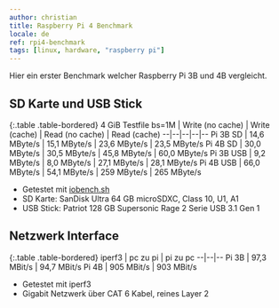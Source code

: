 ```yaml
---
author: christian
title: Raspberry Pi 4 Benchmark
locale: de
ref: rpi4-benchmark
tags: [linux, hardware, "raspberry pi"]
---
```


Hier ein erster Benchmark welcher Raspberry Pi 3B und 4B vergleicht.

## SD Karte und USB Stick

<div markdown="1" class="table-responsive">

{:.table .table-bordered}
4 GiB Testfile bs=1M | Write (no cache) | Write (cache) | Read (no cache) | Read (cache)
--|--|--|--|--
Pi 3B SD | 14,6 MByte/s | 15,1 MByte/s | 23,6 MByte/s | 23,5 MByte/s
Pi 4B SD | 30,0 MByte/s | 30,5 MByte/s | 45,8 MByte/s | 60,0 MByte/s
Pi 3B USB | 9,2 MByte/s | 8,0 MByte/s | 27,1 MByte/s | 28,1 MByte/s
Pi 4B USB | 66,0 MByte/s | 54,1 MByte/s | 259 MByte/s | 265 MByte/s

</div>

- Getestet mit [iobench.sh](https://github.com/perryflynn/iobench)
- SD Karte: SanDisk Ultra 64 GB microSDXC, Class 10, U1, A1
- USB Stick: Patriot 128 GB Supersonic Rage 2 Serie USB 3.1 Gen 1

## Netzwerk Interface

<div markdown="1" class="table-responsive">

{:.table .table-bordered}
iperf3 | pc zu pi | pi zu pc
--|--|--
Pi 3B | 97,3 MBit/s | 94,7 MBit/s
Pi 4B | 905 MBit/s | 903 MBit/s

</div>

- Getestet mit iperf3
- Gigabit Netzwerk über CAT 6 Kabel, reines Layer 2
